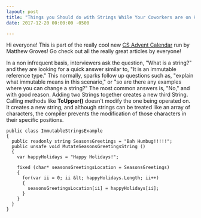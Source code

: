 ```yaml
---
layout: post
title: "Things you Should do with Strings While Your Coworkers are on Holiday and No One is Checking the Production Code Branch"
date: 2017-12-20 00:00:00 -0500

---
```


Hi everyone!  This is part of the really cool new <a href="https://crosscuttingconcerns.com/The-First-C-Advent-Calendar" rel="noopener noreferrer" target="_blank">CS Advent Calendar</a> run by Matthew Groves!  Go check out all the really great articles by everyone!

In a non infrequent basis, interviewers ask the question, "What is a string?" and they are looking for a quick answer similar to, "It is an immutable reference type."  This normally, sparks follow up questions such as,  "explain what immutable means in this scenario," or "so are there any examples where you can change a string?"  The most common answers is, "No," and with good reason.  Adding two Strings together creates a new third String.  Calling methods like **ToUpper()** doesn't modify the one being operated on. It creates a new string, and although strings can be treated like an array of characters, the compiler prevents the modification of those characters in their specific positions.

```
public class ImmutableStringsExample
{
  public readonly string SeasonsGreetings = "Bah Humbug!!!!!";
  public unsafe void MutateSeasonsGreetingsString ()
  {
    var happyHolidays = "Happy Holidays!";

    fixed (char* seasonsGreetingsLocation = SeasonsGreetings)
    {
      for(var ii = 0; ii &lt; happyHolidays.Length; ii++)
      {
        seasonsGreetingsLocation[ii] = happyHolidays[ii];
      }
    }
  }
}

```
